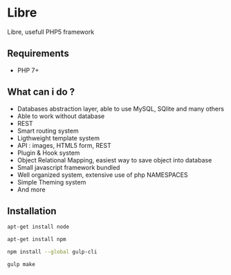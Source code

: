 # Libre
Libre, usefull PHP5 framework

## Requirements
* PHP 7+

## What can i do ?
* Databases abstraction layer, able to use MySQL, SQlite and many others
* Able to work without database
* REST
* Smart routing system
* Ligthweight template system
* API : images, HTML5 form, REST
* Plugin & Hook system
* Object Relational Mapping, easiest way to save object into database
* Small javascript framework bundled
* Well organized system, extensive use of php NAMESPACES
* Simple Theming system
* And more

## Installation

```bash
apt-get install node
```

```bash
apt-get install npm
```

```bash
npm install --global gulp-cli
```

```bash
gulp make
```